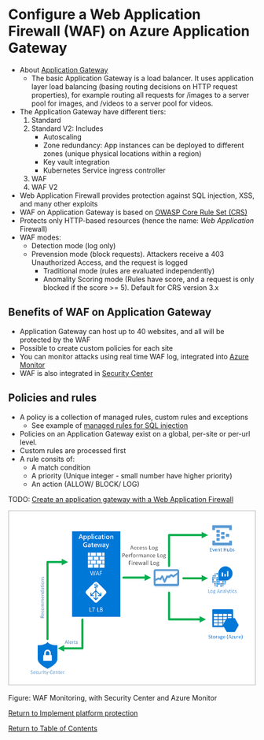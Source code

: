 # Configure a Web Application Firewall (WAF) on Azure Application Gateway

* About [Application Gateway](https://docs.microsoft.com/en-us/azure/application-gateway/overview)
   * The basic Application Gateway is a load balancer. It uses application layer load balancing (basing routing decisions on HTTP request properties), for example routing all requests for /images to a server pool for images, and /videos to a server pool for videos. 
* The Application Gateway have different tiers:
   1. Standard
   1. Standard V2: Includes 
      * Autoscaling
      * Zone redundancy: App instances can be deployed to different zones (unique physical locations within a region)
      * Key vault integration
      * Kubernetes Service ingress controller
   1. WAF
   1. WAF V2
* Web Application Firewall provides protection against SQL injection, XSS, and many other exploits
* WAF on Application Gateway is based on [OWASP Core Rule Set (CRS)](https://owasp.org/www-project-modsecurity-core-rule-set/)
* Protects only HTTP-based resources (hence the name: *Web Application* Firewall)
* WAF modes:
   * Detection mode (log only)
   * Prevension mode (block requests). Attackers receive a 403 Unauthorized Access, and the request is logged
      * Traditional mode (rules are evaluated independently)
      * Anomality Scoring mode (Rules have score, and a request is only blocked if the score >= 5). Default for CRS version 3.x

## Benefits of WAF on Application Gateway

* Application Gateway can host up to 40 websites, and all will be protected by the WAF
* Possible to create custom policies for each site
* You can monitor attacks using real time WAF log, integrated into [Azure Monitor](../3-Manage%20security%20operations/README.md#monitor-security-by-using-azure-monitor)
* WAF is also integrated in [Security Center](../3-Manage%20security%20operations/README.md#monitor-security-by-using-azure-security-center)

## Policies and rules

* A policy is a collection of managed rules, custom rules and exceptions
   * See example of [managed rules for SQL injection](https://github.com/coreruleset/coreruleset/blob/v3.4/dev/rules/REQUEST-942-APPLICATION-ATTACK-SQLI.conf)
* Policies on an Application Gateway exist on a global, per-site or per-url level.
* Custom rules are processed first
* A rule consits of:
   * A match condition
   * A priority (Unique integer - small number have higher priority)
   * An action (ALLOW/ BLOCK/ LOG)

TODO: [Create an application gateway with a Web Application Firewall](https://docs.microsoft.com/en-us/azure/web-application-firewall/ag/application-gateway-web-application-firewall-portal)

![WAF Monitoring](img/WAFMonitoring.png)

Figure: WAF Monitoring, with Security Center and Azure Monitor

[Return to Implement platform protection](README.md)

[Return to Table of Contents](../README.md)